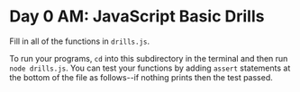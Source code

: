 # Day 0 AM: JavaScript Basic Drills

Fill in all of the functions in `drills.js`.

To run your programs, `cd` into this subdirectory in the terminal and then run `node drills.js`. You can test your functions by adding `assert` statements at the bottom of the file as follows--if nothing prints then the test passed.